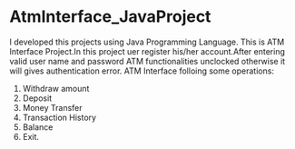 # AtmInterface_JavaProject
I developed this projects using Java Programming Language. 
This is ATM Interface Project.In this project uer register his/her account.After entering valid user name and password ATM functionalities unclocked otherwise it will gives authentication error.
ATM Interface folloing some operations:
1. Withdraw amount
2. Deposit
3. Money Transfer
4. Transaction History
5. Balance
6. Exit.

